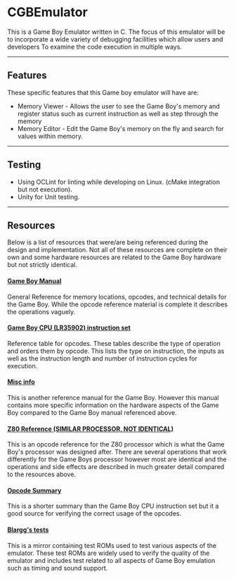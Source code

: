 # CGBEmulator

This is a Game Boy Emulator written in C. 
The focus of this emulator will be to incorporate a wide variety of debugging facilities which allow users and developers
To examine the code execution in multiple ways.

____
## Features

These specific features that this Game boy emulator will have are: 
*  Memory Viewer - Allows the user to see the Game Boy's memory and register status such as current instruction as well as step through the memory
*  Memory Editor - Edit the Game Boy's memory on the fly and search for values within memory.

____
## Testing

*  Using OCLint for linting while developing on Linux. (cMake integration but not execution).
*  Unity for Unit testing.

____
## Resources
Below is a list of resources that were/are being referenced during the design and implementation. Not all of these resources are complete on their own and some hardware resources are related to the Game Boy hardware but not strictly identical.

#### [Game Boy Manual](http://marc.rawer.de/Gameboy/Docs/GBCPUman.pdf)
General Reference for memory locations, opcodes, and technical details for the Game Boy. While the opcode reference material is complete it describes the operations vaguely. 

#### [Game Boy CPU (LR35902) instruction set](http://www.pastraiser.com/cpu/gameboy/gameboy_opcodes.html)
Reference table for opcodes. These tables describe the type of operation and orders them by opcode. This lists the type on instruction, the inputs as well as the instruction length and number of instruction cycles for execution.

#### [Misc info](http://bgb.bircd.org/pandocs.htm#gameboytechnicaldata)
This is another reference manual for the Game Boy. However this manual contains more specific information on the hardware aspects of the Game Boy compared to the Game Boy manual referenced above.

#### [Z80 Reference **(SIMILAR PROCESSOR, NOT IDENTICAL)**](http://www.z80.info/z80syntx.htm#RET)
This is an opcode reference for the Z80 processor which is what the Game Boy's processor was designed after. There are several operations that work differently for the Game Boys processor however most are identical and the operations and side effects are described in much greater detail compared to the resources above.

#### [Opcode Summary](http://www.devrs.com/gb/files/opcodes.html)
This is a shorter summary than the Game Boy CPU instruction set but it a good source for verifying the correct usage of the opcodes.

#### [Blargg's tests](http://gbdev.gg8.se/files/roms/blargg-gb-tests/)
This is a mirror containing test ROMs used to test various aspects of the emulator. These test ROMs are widely used to verify the quality of the emulator and includes test related to all aspects of Game Boy emulation such as timing and sound support.
